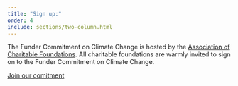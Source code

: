 ```yaml
---
title: "Sign up:"
order: 4
include: sections/two-column.html
---
```

The Funder Commitment on Climate Change is hosted by the [Association of Charitable Foundations](https://www.acf.org.uk/). All charitable foundations are warmly invited to sign on to the Funder Commitment on Climate Change.

[Join our comitment](https://forms.gle/tB3vjJf3vdLT2VXE7)
